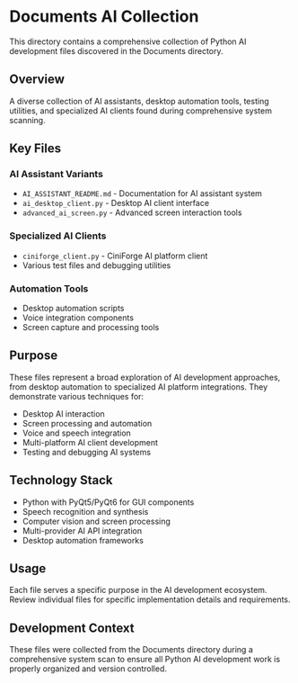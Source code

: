 # Documents AI Collection

This directory contains a comprehensive collection of Python AI development files discovered in the Documents directory.

## Overview

A diverse collection of AI assistants, desktop automation tools, testing utilities, and specialized AI clients found during comprehensive system scanning.

## Key Files

### AI Assistant Variants
- `AI_ASSISTANT_README.md` - Documentation for AI assistant system
- `ai_desktop_client.py` - Desktop AI client interface
- `advanced_ai_screen.py` - Advanced screen interaction tools

### Specialized AI Clients
- `ciniforge_client.py` - CiniForge AI platform client
- Various test files and debugging utilities

### Automation Tools
- Desktop automation scripts
- Voice integration components
- Screen capture and processing tools

## Purpose

These files represent a broad exploration of AI development approaches, from desktop automation to specialized AI platform integrations. They demonstrate various techniques for:

- Desktop AI interaction
- Screen processing and automation
- Voice and speech integration
- Multi-platform AI client development
- Testing and debugging AI systems

## Technology Stack

- Python with PyQt5/PyQt6 for GUI components
- Speech recognition and synthesis
- Computer vision and screen processing
- Multi-provider AI API integration
- Desktop automation frameworks

## Usage

Each file serves a specific purpose in the AI development ecosystem. Review individual files for specific implementation details and requirements.

## Development Context

These files were collected from the Documents directory during a comprehensive system scan to ensure all Python AI development work is properly organized and version controlled.